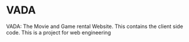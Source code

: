 # VADA
VADA: The Movie and Game rental Website. This contains the client side code. This is a project for web engineering
